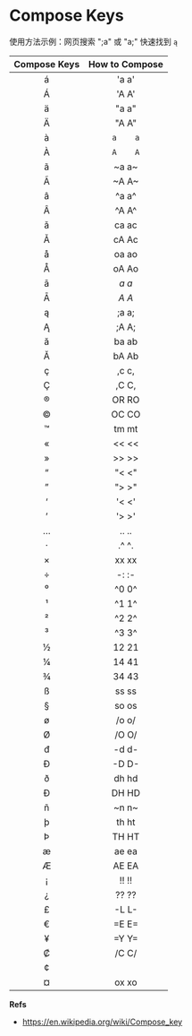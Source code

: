 Compose Keys
============

使用方法示例：网页搜索 ";a" 或 "a;" 快速找到 `ą` 



| Compose Keys | How to Compose |
| :---: | :---: |
| á  | 'a    a' |
| Á  | 'A    A' |
| ä  | "a    a" |
| Ä  | "A    A" |
| à  | `a    a` |
| À  | `A    A` |
| ã  | ~a    a~ |
| Ã  | ~A    A~ |
| â  | ^a    a^ |
| Â  | ^A    A^ |
| ǎ  | ca    ac |
| Ǎ  | cA    Ac |
| å  | oa    ao |
| Å  | oA    Ao |
| ā  | _a    a_ |
| Ā  | _A    A_ |
| ą  | ;a    a; |
| Ą  | ;A    A; |
| ă  | ba    ab |
| Ă  | bA    Ab |
| ç  | ,c    c, |
| Ç  | ,C    C, |
| ®  | OR    RO |
| ©  | OC    CO |
| ™  | tm    mt |
| «  | <<    << |
| »  | >>    >> |
| “  | "<    <" |
| ”  | ">    >" |
| ‘  | '<    <' |
| ’  | '>    >' |
| …  | ..    .. |
| ·  | .^    ^. |
| ×  | xx    xx |
| ÷  | -:    :- |
| ⁰  | ^0    0^ |
| ¹  | ^1    1^ |
| ²  | ^2    2^ |
| ³  | ^3    3^ |
| ½  | 12    21 |
| ¼  | 14    41 |
| ¾  | 34    43 |
| ß  | ss    ss |
| §  | so    os |
| ø  | /o    o/ |
| Ø  | /O    O/ |
| đ  | -d    d- |
| Đ  | -D    D- |
| ð  | dh    hd |
| Ð  | DH    HD |
| ñ  | ~n    n~ |
| þ  | th    ht |
| Þ  | TH    HT |
| æ  | ae    ea |
| Æ  | AE    EA |
| ¡  | !!    !! |
| ¿  | ??    ?? |
| £  | -L    L- |
| €  | =E    E= |
| ¥  | =Y    Y= |
| ₡  | /C    C/ |
| ¢  | |c    c| |
| ¤  | ox    xo |




**Refs**

* https://en.wikipedia.org/wiki/Compose_key
